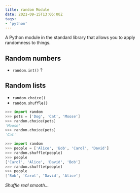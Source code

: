 ```yaml
---
title: random Module
date: 2021-09-15T13:06:00Z
tags:
- 'python'
---
```


A Python module in the standard library that allows you to apply randomness to
things.

## Random numbers

* `random.int()` ?

## Random lists

* `random.choice()`
* `random.shuffle()`

```python
>>> import random
>>> pets = ['Dog', 'Cat', 'Moose']
>>> random.choice(pets)
'Moose'
>>> random.choice(pets)
'Cat'
```

```python
>>> import random
>>> people = ['Alice', 'Bob', 'Carol', 'David']
>>> random.shuffle(people)
>>> people
['Carol', 'Alice', 'David', 'Bob']
>>> random.shuffle(people)
>>> people
['Bob', 'Carol', 'David', 'Alice']
```

_Shuffle real smooth..._
